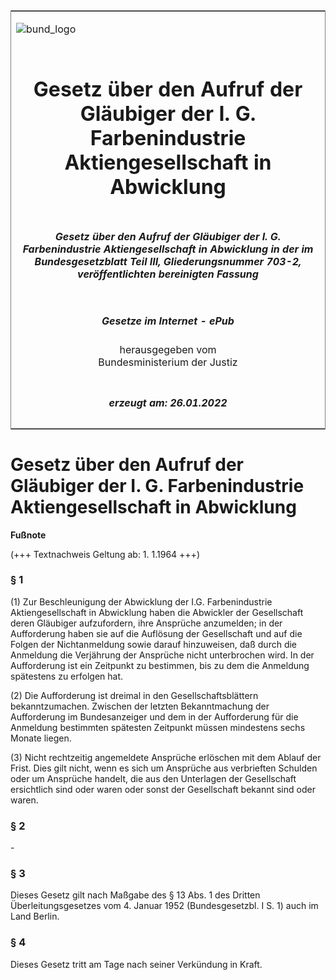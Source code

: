 <span id="DECKBLATT.html"></span>

<table border="0" frame="border" width="100%">

<tr valign="top">

<td align="left">

![bund\_logo](BfJ_2021_Web_de_de.gif)

</td>

<td align="right">

 

</td>

</tr>

<tr align="center" valign="middle">

<td colspan="2">

# Gesetz über den Aufruf der Gläubiger der I. G. Farbenindustrie Aktiengesellschaft in Abwicklung

</td>

</tr>

<tr align="center" valign="middle">

<td colspan="2">

##### Gesetz über den Aufruf der Gläubiger der I. G. Farbenindustrie Aktiengesellschaft in Abwicklung in der im Bundesgesetzblatt Teil III, Gliederungsnummer 703-2, veröffentlichten bereinigten Fassung

</td>

</tr>

<tr align="center" valign="middle">

<td colspan="2">

  
  

##### Gesetze im Internet - ePub  
  
herausgegeben vom  
Bundesministerium der Justiz

</td>

</tr>

<tr align="center" valign="bottom">

<td colspan="2">

  
  

##### erzeugt am: 26.01.2022

</td>

</tr>

</table>

<span id="BJNR005690957.html"></span>

# Gesetz über den Aufruf der Gläubiger der I. G. Farbenindustrie Aktiengesellschaft in Abwicklung

<div>

  
**Fußnote**

<div class="jnhtml">

<div>

<div class="jurAbsatz">

(+++ Textnachweis Geltung ab: 1. 1.1964 +++)

</div>

</div>

</div>

</div>

<span id="BJNR005690957BJNE000100314.html"></span>

### § 1  

<div>

<div class="jnhtml">

<div>

<div class="jurAbsatz">

(1) Zur Beschleunigung der Abwicklung der I.G. Farbenindustrie
Aktiengesellschaft in Abwicklung haben die Abwickler der Gesellschaft
deren Gläubiger aufzufordern, ihre Ansprüche anzumelden; in der
Aufforderung haben sie auf die Auflösung der Gesellschaft und auf die
Folgen der Nichtanmeldung sowie darauf hinzuweisen, daß durch die
Anmeldung die Verjährung der Ansprüche nicht unterbrochen wird. In der
Aufforderung ist ein Zeitpunkt zu bestimmen, bis zu dem die Anmeldung
spätestens zu erfolgen hat.

</div>

<div class="jurAbsatz">

(2) Die Aufforderung ist dreimal in den Gesellschaftsblättern
bekanntzumachen. Zwischen der letzten Bekanntmachung der Aufforderung im
Bundesanzeiger und dem in der Aufforderung für die Anmeldung bestimmten
spätesten Zeitpunkt müssen mindestens sechs Monate liegen.

</div>

<div class="jurAbsatz">

(3) Nicht rechtzeitig angemeldete Ansprüche erlöschen mit dem Ablauf der
Frist. Dies gilt nicht, wenn es sich um Ansprüche aus verbrieften
Schulden oder um Ansprüche handelt, die aus den Unterlagen der
Gesellschaft ersichtlich sind oder waren oder sonst der Gesellschaft
bekannt sind oder waren.

</div>

</div>

</div>

</div>

<span id="BJNR005690957BJNE000200314.html"></span>

### § 2  

<div>

<div class="jnhtml">

<div>

<div class="jurAbsatz">

\-

</div>

</div>

</div>

</div>

<span id="BJNR005690957BJNE000300314.html"></span>

### § 3  

<div>

<div class="jnhtml">

<div>

<div class="jurAbsatz">

Dieses Gesetz gilt nach Maßgabe des § 13 Abs. 1 des Dritten
Überleitungsgesetzes vom 4. Januar 1952 (Bundesgesetzbl. I S. 1) auch
im Land Berlin.

</div>

</div>

</div>

</div>

<span id="BJNR005690957BJNE000400314.html"></span>

### § 4  

<div>

<div class="jnhtml">

<div>

<div class="jurAbsatz">

Dieses Gesetz tritt am Tage nach seiner Verkündung in Kraft.

</div>

</div>

</div>

</div>
